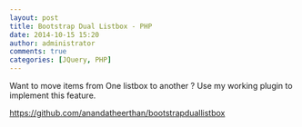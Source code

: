 ```yaml
---
layout: post
title: Bootstrap Dual Listbox - PHP
date: 2014-10-15 15:20
author: administrator
comments: true
categories: [JQuery, PHP]
---
```

Want to move items from One listbox to another ? Use my working plugin to implement this feature.

<a href="https://github.com/anandatheerthan/bootstrapduallistbox" target="_blank">https://github.com/anandatheerthan/bootstrapduallistbox</a>
